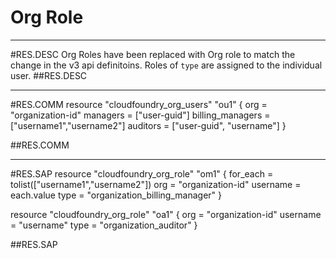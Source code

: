# Org Role


-----------------
#RES.DESC
Org Roles have been replaced with Org role to match the change in the v3 api definitoins. Roles of `type` are assigned to the individual user.
##RES.DESC

------------------
#RES.COMM
resource "cloudfoundry_org_users" "ou1" {
  org              = "organization-id"
  managers         = ["user-guid"]
  billing_managers = ["username1","username2"]
  auditors         = ["user-guid", "username"]
}

##RES.COMM

--------------------
#RES.SAP
resource "cloudfoundry_org_role" "om1" {
  for_each =  tolist(["username1","username2"])
  org      = "organization-id"
  username = each.value
  type     = "organization_billing_manager"
}

resource "cloudfoundry_org_role" "oa1" {
  org              = "organization-id"
  username = "username"
  type     = "organization_auditor"
}

##RES.SAP